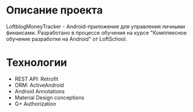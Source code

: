 # Описание проекта
LoftblogMoneyTracker - Android-приложение для управления личными финансами. 
Разработано в процессе обучения на курсе "Комплексное обучение разработке на Android" от LoftSchool.

# Технологии
* REST API: Retrofit
* ORM: ActiveAndroid
* Android Annotations
* Material Design conceptions
* G+ Authorization
